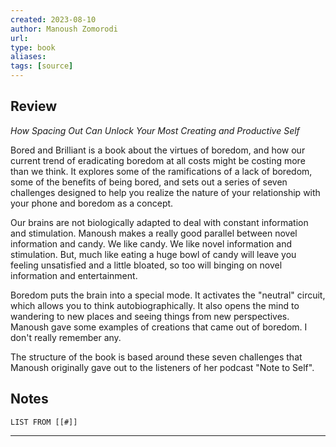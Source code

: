 ```yaml
---
created: 2023-08-10
author: Manoush Zomorodi
url: 
type: book
aliases: 
tags: [source]
---
```

## Review
_How Spacing Out Can Unlock Your Most Creating and Productive Self_

Bored and Brilliant is a book about the virtues of boredom, and how our current trend of eradicating boredom at all costs might be costing more than we think. It explores some of the ramifications of a lack of boredom, some of the benefits of being bored, and sets out a series of seven challenges designed to help you realize the nature of your relationship with your phone and boredom as a concept.

Our brains are not biologically adapted to deal with constant information and stimulation. Manoush makes a really good parallel between novel information and candy. We like candy. We like novel information and stimulation. But, much like eating a huge bowl of candy will leave you feeling unsatisfied and a little bloated, so too will binging on novel information and entertainment.

Boredom puts the brain into a special mode. It activates the "neutral" circuit, which allows you to think autobiographically. It also opens the mind to wandering to new places and seeing things from new perspectives. Manoush gave some examples of creations that came out of boredom. I don't really remember any.

The structure of the book is based around these seven challenges that Manoush originally gave out to the listeners of her podcast "Note to Self".

## Notes
```dataview
LIST FROM [[#]]
```

---